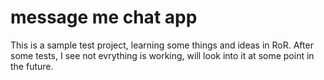 # message me chat app

This is a sample test project, learning some things and ideas in RoR. After some tests, I see not evrything is working, will look into it at some point in the future.

